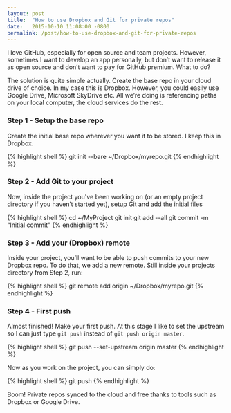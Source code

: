 ```yaml
---
layout: post
title:  "How to use Dropbox and Git for private repos"
date:   2015-10-10 11:08:00 -0800
permalink: /post/how-to-use-dropbox-and-git-for-private-repos
---
```


I love GitHub, especially for open source and team projects. However, sometimes I want to develop an app personally, but don’t want to release it as open source and don’t want to pay for GitHub premium. What to do?

The solution is quite simple actually. Create the base repo in your cloud drive of choice. In my case this is Dropbox. However, you could easily use Google Drive, Microsoft SkyDrive etc. All we’re doing is referencing paths on your local computer, the cloud services do the rest.

### Step 1 - Setup the base repo

Create the initial base repo wherever you want it to be stored. I keep this in Dropbox.

{% highlight shell %}
git init --bare ~/Dropbox/myrepo.git
{% endhighlight %}

### Step 2 - Add Git to your project

Now, inside the project you've been working on (or an empty project directory if you haven’t started yet), setup Git and add the initial files

{% highlight shell %}
cd ~/MyProject
git init
git add --all
git commit -m “Initial commit"
{% endhighlight %}

### Step 3 - Add your (Dropbox) remote

Inside your project, you’ll want to be able to push commits to your new Dropbox repo. To do that, we add a new remote. Still inside your projects directory from Step 2, run:

{% highlight shell %}
git remote add origin ~/Dropbox/myrepo.git
{% endhighlight %}

### Step 4 - First push

Almost finished! Make your first push. At this stage I like to set the upstream so I can just type `git push` instead of `git push origin master`.

{% highlight shell %}
git push --set-upstream origin master
{% endhighlight %}

Now as you work on the project, you can simply do:

{% highlight shell %}
git push
{% endhighlight %}

Boom! Private repos synced to the cloud and free thanks to tools such as Dropbox or Google Drive.
